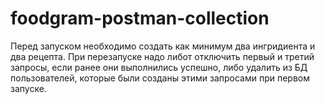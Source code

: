# foodgram-postman-collection

Перед запуском необходимо создать как минимум два ингридиента и два рецепта. 
При перезапуске надо либот отключить первый и третий запросы, если ранее они выполнились успешно, 
либо удалить из БД пользователей, которые были созданы этими запросами при первом запуске.
